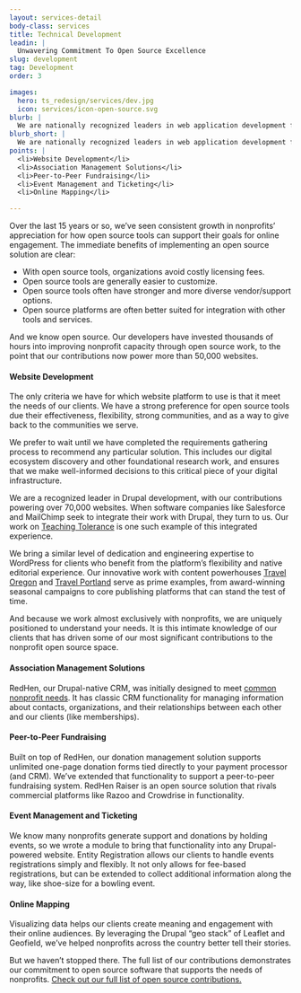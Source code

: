 ```yaml
---
layout: services-detail
body-class: services
title: Technical Development
leadin: |
  Unwavering Commitment To Open Source Excellence
slug: development
tag: Development
order: 3

images:
  hero: ts_redesign/services/dev.jpg
  icon: services/icon-open-source.svg
blurb: |
  We are nationally recognized leaders in web application development for nonprofits. Geeks at heart, we love playing on the bleeding edge of web technology, which also happens to ensure we're adding the most possible value to our clients. One thing we don't waver on is our commitment to engineering excellence and open source, as demonstrated by the more than 50,000 websites running on our contributions.
blurb_short: |
  We are nationally recognized leaders in web application development for nonprofits.
points: |
  <li>Website Development</li>
  <li>Association Management Solutions</li>
  <li>Peer-to-Peer Fundraising</li>
  <li>Event Management and Ticketing</li>
  <li>Online Mapping</li>

---
```


Over the last 15 years or so, we’ve seen consistent growth in nonprofits’ appreciation for how open source tools can support their goals for online engagement. The immediate benefits of implementing an open source solution are clear:

* With open source tools, organizations avoid costly licensing fees.
* Open source tools are generally easier to customize.
* Open source tools often have stronger and more diverse vendor/support options.
* Open source platforms are often better suited for integration with other tools and services.

And we know open source. Our developers have invested thousands of hours into improving nonprofit capacity through open source work, to the point that our contributions now power more than 50,000 websites.

#### Website Development

The only criteria we have for which website platform to use is that it meet the needs of our clients. We have a strong preference for open source tools due their effectiveness, flexibility, strong communities, and as a way to give back to the communities we serve.

We prefer to wait until we have completed the requirements gathering process to recommend any particular solution. This includes our digital ecosystem discovery and other foundational research work, and ensures that we make well-informed decisions to this critical piece of your digital infrastructure.

We are a recognized leader in Drupal development, with our contributions powering over 70,000 websites. When software companies like Salesforce and MailChimp seek to integrate their work with Drupal, they turn to us. Our work on [Teaching Tolerance]({{site.baseurl}}/work/tolerance/) is one such example of this integrated experience.

We bring a similar level of dedication and engineering expertise to WordPress for clients who benefit from the platform’s flexibility and native editorial experience. Our innovative work with content powerhouses [Travel Oregon]({{site.baseurl}}/work/travel-oregon/) and [Travel Portland]({{site.baseurl}}/work/travel-portland/) serve as prime examples, from award-winning seasonal campaigns to core publishing platforms that can stand the test of time.

And because we work almost exclusively with nonprofits, we are uniquely positioned to understand your needs. It is this intimate knowledge of our clients that has driven some of our most significant contributions to the nonprofit open source space.


#### Association Management Solutions

RedHen, our Drupal-native CRM, was initially designed to meet [common nonprofit needs]({{site.baseurl}}/services/digital-ecosystem/). It has classic CRM functionality for managing information about contacts, organizations, and their relationships between each other and our clients (like memberships).

#### Peer-to-Peer Fundraising

Built on top of RedHen, our donation management solution supports unlimited one-page donation forms tied directly to your payment processor (and CRM). We’ve extended that functionality to support a peer-to-peer fundraising system. RedHen Raiser is an open source solution that rivals commercial platforms like Razoo and Crowdrise in functionality.

#### Event Management and Ticketing

We know many nonprofits generate support and donations by holding events, so we wrote a module to bring that functionality into any Drupal-powered website. Entity Registration allows our clients to handle events registrations simply and flexibly. It not only allows for fee-based registrations, but can be extended to collect additional information along the way, like shoe-size for a bowling event.

#### Online Mapping

Visualizing data helps our clients create meaning and engagement with their online audiences. By leveraging the Drupal “geo stack” of Leaflet and Geofield, we’ve helped nonprofits across the country better tell their stories.

But we haven’t stopped there. The full list of our contributions demonstrates our commitment to open source software that supports the needs of nonprofits. [Check out our full list of open source contributions.]({{site.baseurl}}/services/open-source/)
